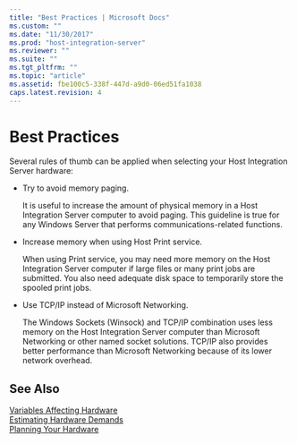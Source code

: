 ```yaml
---
title: "Best Practices | Microsoft Docs"
ms.custom: ""
ms.date: "11/30/2017"
ms.prod: "host-integration-server"
ms.reviewer: ""
ms.suite: ""
ms.tgt_pltfrm: ""
ms.topic: "article"
ms.assetid: fbe100c5-338f-447d-a9d0-06ed51fa1038
caps.latest.revision: 4
---
```

# Best Practices
Several rules of thumb can be applied when selecting your Host Integration Server hardware:  
  
-   Try to avoid memory paging.  
  
     It is useful to increase the amount of physical memory in a Host Integration Server computer to avoid paging. This guideline is true for any Windows Server that performs communications-related functions.  
  
-   Increase memory when using Host Print service.  
  
     When using Print service, you may need more memory on the Host Integration Server computer if large files or many print jobs are submitted. You also need adequate disk space to temporarily store the spooled print jobs.  
  
-   Use TCP/IP instead of Microsoft Networking.  
  
     The Windows Sockets (Winsock) and TCP/IP combination uses less memory on the Host Integration Server computer than Microsoft Networking or other named socket solutions. TCP/IP also provides better performance than Microsoft Networking because of its lower network overhead.  
  
## See Also  
 [Variables Affecting Hardware](../HIS2010/variables-affecting-hardware.md)   
 [Estimating Hardware Demands](../HIS2010/estimating-hardware-demands.md)   
 [Planning Your Hardware](../HIS2010/planning-your-hardware1.md)